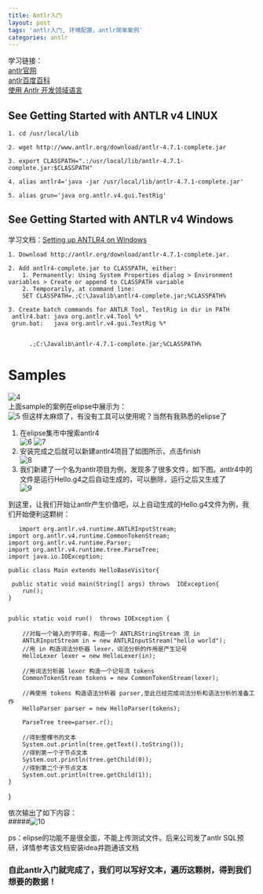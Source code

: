 ```yaml
---
title: Antlr入门
layout: post
tags: 'antlr入门, 环境配置，antlr简单案例'
categories: antlr
---
```

学习链接：  
[antlr官网](http://www.antlr.org/)  
[antlr百度百科](https://baike.baidu.com/item/antlr/9368750?fr=aladdin)  
[使用 Antlr 开发领域语言 ](https://www.ibm.com/developerworks/cn/java/j-lo-antlr/)   
## See Getting Started with ANTLR v4 LINUX

    1. cd /usr/local/lib 

    2. wget http://www.antlr.org/download/antlr-4.7.1-complete.jar  

    3. export CLASSPATH=".:/usr/local/lib/antlr-4.7.1-complete.jar:$CLASSPATH"
    
    4. alias antlr4='java -jar /usr/local/lib/antlr-4.7.1-complete.jar'
    
    5. alias grun='java org.antlr.v4.gui.TestRig'   

## See Getting Started with ANTLR v4 Windows
学习文档：[Setting up ANTLR4 on Windows](https://levlaz.org/setting-up-antlr4-on-windows/)

    1. Download http://antlr.org/download/antlr-4.7.1-complete.jar.  

    2. Add antlr4-complete.jar to CLASSPATH, either:
        1. Permanently: Using System Properties dialog > Environment variables > Create or append to CLASSPATH variable
        2. Temporarily, at command line:
        SET CLASSPATH=.;C:\Javalib\antlr4-complete.jar;%CLASSPATH%  
        
    3. Create batch commands for ANTLR Tool, TestRig in dir in PATH
     antlr4.bat: java org.antlr.v4.Tool %*
     grun.bat:   java org.antlr.v4.gui.TestRig %*
     
     
     ‪     .;C:\Javalib\antlr-4.7.1-complete.jar;%CLASSPATH%   
     
# Samples

![4](http://p1vuoao0b.bkt.clouddn.com/JekyllWriter/4.png)  
上面sample的案例在elipse中展示为：    
![5](http://p1vuoao0b.bkt.clouddn.com/JekyllWriter/5.png) 
但这样太麻烦了，有没有工具可以使用呢？当然有我熟悉的elipse了
1. 在elipse集市中搜索antlr4  
![6](http://p1vuoao0b.bkt.clouddn.com/JekyllWriter/6.png)
![7](http://p1vuoao0b.bkt.clouddn.com/JekyllWriter/7.png)
2. 安装完成之后就可以新建antlr4项目了如图所示，点击finish  
![8](http://p1vuoao0b.bkt.clouddn.com/JekyllWriter/8.png)
3. 我们新建了一个名为antlr项目为例，发现多了很多文件，如下图。antlr4中的文件是运行Hello.g4之后自动生成的，可以删除，运行之后又生成了  
![9](http://p1vuoao0b.bkt.clouddn.com/JekyllWriter/9.png)

到这里，让我们开始让antlr产生价值吧，以上自动生成的Hello.g4文件为例，我们开始便利这颗树： 
 

 
       import org.antlr.v4.runtime.ANTLRInputStream;
    import org.antlr.v4.runtime.CommonTokenStream;
    import org.antlr.v4.runtime.Parser;
    import org.antlr.v4.runtime.tree.ParseTree;
    import java.io.IOException;

    public class Main extends HelloBaseVisitor{

     public static void main(String[] args) throws  IOException{
        run();
    }


    public static void run()  throws IOException {

        //对每一个输入的字符串，构造一个 ANTLRStringStream 流 in
        ANTLRInputStream in = new ANTLRInputStream("hello world");
        //用 in 构造词法分析器 lexer，词法分析的作用是产生记号
        HelloLexer lexer = new HelloLexer(in);

        //用词法分析器 lexer 构造一个记号流 tokens
        CommonTokenStream tokens = new CommonTokenStream(lexer);

        //再使用 tokens 构造语法分析器 parser,至此已经完成词法分析和语法分析的准备工作
        HelloParser parser = new HelloParser(tokens);

        ParseTree tree=parser.r();

        //得到整棵书的文本
        System.out.println(tree.getText().toString());
        //得到第一个子节点文本
        System.out.println(tree.getChild(0));
        //得到第二个子节点文本
        System.out.println(tree.getChild(1));
    }
}  
  
依次输出了如下内容：  
#####![10](http://p1vuoao0b.bkt.clouddn.com/JekyllWriter/10.png)






 ps：elipse的功能不是很全面，不能上传测试文件。后来公司发了antlr SQL预研，详情参考该文档安装idea并跑通该文档  
### 自此antlr入门就完成了，我们可以写好文本，遍历这颗树，得到我们想要的数据！